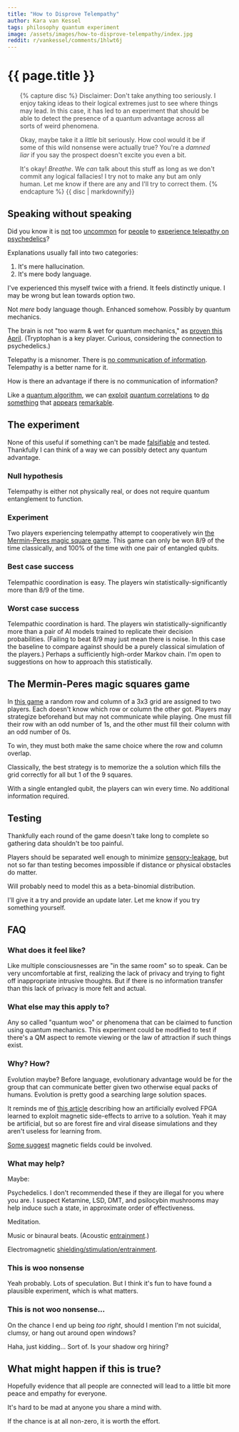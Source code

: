 ```yaml
---
title: "How to Disprove Telempathy"
author: Kara van Kessel
tags: philosophy quantum experiment
image: /assets/images/how-to-disprove-telempathy/index.jpg
reddit: r/vankessel/comments/1hlwt6j
---
```


# {{ page.title }}

<div style="color: #444444; padding-left: 2em; padding-right: 2em; padding-up: 2em; padding-down: 2em;">
{% capture disc %}
Disclaimer: Don't take anything too seriously. I enjoy taking ideas to their logical extremes just to see where things may lead. In this case, it has led to an experiment that should be able to detect the presence of a quantum advantage across all sorts of weird phenomena.

Okay, maybe take it a _little_ bit seriously. How cool would it be if some of this wild nonsense were actually true? You're a _damned liar_ if you say the prospect doesn't excite you even a bit.

It's okay! _Breathe_. We _can_ talk about this stuff as long as we don't commit any logical fallacies! I try not to make any but am only human. Let me know if there are any and I'll try to correct them.
{% endcapture %}
{{ disc | markdownify}}
</div>

## Speaking without speaking

Did you know it is [not](https://old.reddit.com/r/Psychonaut/comments/5qx3cw/connected_as_one_with_hours_of_telepathy/) too [uncommon](https://old.reddit.com/r/Psychonaut/comments/86w79u/i_think_my_girlfriend_and_i_are_beginning_to/dw8ecnz/) for [people](https://old.reddit.com/r/Psychonaut/comments/apfdkn/do_you_guys_believe_in_telepathy_using_lsd/eg83yvb/) to [experience telepathy on psychedelics](https://www.semanticscholar.org/paper/Psychedelic-Telepathy%3A-An-Interview-Study-Johnstad/d9475810ce25186dab52830b7735f5a905a80dc1)?

Explanations usually fall into two categories:

1. It's mere hallucination.
2. It's mere body language.

I've experienced this myself twice with a friend. It feels distinctly unique. I may be wrong but lean towards option two.

Not _mere_ body language though. Enhanced somehow. Possibly by quantum mechanics.

The brain is not "too warm & wet for quantum mechanics," as [proven this April](https://pubs.acs.org/doi/10.1021/acs.jpcb.3c07936). (Tryptophan is a key player. Curious, considering the connection to psychedelics.)

Telepathy is a misnomer. There is [no communication of information](https://en.wikipedia.org/wiki/Quantum_pseudo-telepathy). Telempathy is a better name for it.

How is there an advantage if there is no communication of information?

Like a [quantum algorithm](https://en.wikipedia.org/wiki/Quantum_algorithm), we can [exploit](https://en.wikipedia.org/wiki/CHSH_inequality) [quantum correlations](https://en.wikipedia.org/wiki/Quantum_correlation) to [do something](https://en.wikipedia.org/wiki/BQP) that [appears](https://en.wikipedia.org/wiki/Quantum_pseudo-telepathy) [remarkable](https://en.wikipedia.org/wiki/Shor%27s_algorithm).

## The experiment

None of this useful if something can't be made [falsifiable](https://en.wikipedia.org/wiki/Falsifiability) and tested. Thankfully I can think of a way we can possibly detect any quantum advantage.

### Null hypothesis

Telempathy is either not physically real, or does not require quantum entanglement to function.

### Experiment

Two players experiencing telempathy attempt to cooperatively win [the Mermin-Peres magic square game](https://en.wikipedia.org/wiki/Quantum_pseudo-telepathy#The_magic_square_game). This game can only be won 8/9 of the time classically, and 100% of the time with one pair of entangled qubits.

### Best case success

Telempathic coordination is easy. The players win statistically-significantly more than 8/9 of the time.

### Worst case success

Telempathic coordination is hard. The players win statistically-significantly more than a pair of AI models trained to replicate their decision probabilities. (Failing to beat 8/9 may just mean there is noise. In this case the baseline to compare against should be a purely classical simulation of the players.) Perhaps a sufficiently high-order Markov chain. I'm open to suggestions on how to approach this statistically.

## The Mermin-Peres magic squares game

In [this game](https://en.wikipedia.org/wiki/Quantum_pseudo-telepathy#The_magic_square_game) a random row and column of a 3x3 grid are assigned to two players. Each doesn't know which row or column the other got. Players may strategize beforehand but may not communicate while playing. One must fill their row with an odd number of 1s, and the other must fill their column with an odd number of 0s.

To win, they must both make the same choice where the row and column overlap.

Classically, the best strategy is to memorize the a solution which fills the grid correctly for all but 1 of the 9 squares.

With a single entangled qubit, the players can win every time. No additional information required.

## Testing

Thankfully each round of the game doesn't take long to complete so gathering data shouldn't be too painful.

Players should be separated well enough to minimize [sensory-leakage](https://en.wikipedia.org/wiki/Sensory_leakage), but not so far than testing becomes impossible if distance or physical obstacles do matter.

Will probably need to model this as a beta-binomial distribution.

I'll give it a try and provide an update later. Let me know if you try something yourself.

## FAQ

### What does it feel like?

Like multiple consciousnesses are "in the same room" so to speak. Can be very uncomfortable at first, realizing the lack of privacy and trying to fight off inappropriate intrusive thoughts. But if there is no information transfer than this lack of privacy is more felt and actual.

### What else may this apply to?

Any so called "quantum woo" or phenomena that can be claimed to function using quantum mechanics. This experiment could be modified to test if there's a QM aspect to remote viewing or the law of attraction if such things exist.

### Why? How?

Evolution maybe? Before language, evolutionary advantage would be for the group that can communicate better given two otherwise equal packs of humans. Evolution is pretty good a searching large solution spaces.

It reminds me of [this article](https://www.damninteresting.com/on-the-origin-of-circuits/) describing how an artificially evolved FPGA learned to exploit magnetic side-effects to arrive to a solution. Yeah it may be artificial, but so are forest fire and viral disease simulations and they aren't useless for learning from.

[Some suggest](https://www.researchgate.net/publication/265935637_The_Electromagnetic_Induction_of_Mystical_and_Altered_States_within_the_Laboratory) magnetic fields could be involved.

### What may help?

Maybe:

Psychedelics. I don't recommended these if they are illegal for you where you are. I suspect Ketamine, LSD, DMT, and psilocybin mushrooms may help induce such a state, in approximate order of effectiveness.

Meditation.

Music or binaural beats. (Acoustic [entrainment](https://en.wikipedia.org/wiki/Entrainment).)

Electromagnetic [shielding/stimulation/entrainment](https://www.researchgate.net/publication/265935637_The_Electromagnetic_Induction_of_Mystical_and_Altered_States_within_the_Laboratory).

### This is woo nonsense

Yeah probably. Lots of speculation. But I think it's fun to have found a plausible experiment, which is what matters.

### This is not woo nonsense...

On the chance I end up being _too right_, should I mention I'm not suicidal, clumsy, or hang out around open windows?

Haha, just kidding... Sort of. Is your shadow org hiring?

## What might happen if this is true?

Hopefully evidence that all people are connected will lead to a little bit more peace and empathy for everyone.

It's hard to be mad at anyone you share a mind with.

If the chance is at all non-zero, it is worth the effort.
